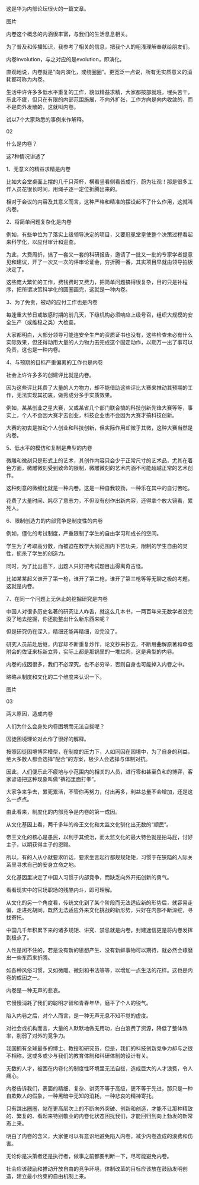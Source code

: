 
这是华为内部论坛很火的一篇文章。



图片



内卷这个概念的内涵很丰富，与我们的生活息息相关。



为了普及和传播知识，我参考了相关的信息，把我个人的粗浅理解奉献给朋友们。



内卷involution，与之对应的是evolution，即演化。



直观地说，内卷就是“向内演化，或绕圈圈”。更宽泛一点说，所有无实质意义的消耗都可称为内卷。



生活中许许多多低水平重复的工作，貌似精益求精，大家都按部就班，埋头苦干，乐此不疲，但只在有限的内部范围施展，不向外扩张，工作方向是向内收敛的，而不是向外发散的，这就叫内卷。



试以7个大家熟悉的事例来作解释。



02

什么是内卷？

这7种情况讲透了



1、无意义的精益求精是内卷



比如大会堂桌面上摆的几千只茶杯，横看竖看侧看皆成行，蔚为壮观！那是很多工作人员花很长时间，用绳子逐一定位折腾出来的。



相对于会议的内容及其意义而言，这种严格和精准的摆设起不了什么作用，这就叫内卷。



2、将简单问题复杂化是内卷



例如，有些单位为了落实上级领导决定的项目，又要冠冕堂皇使整个决策过程看起来科学化，以应付审计和巡查。



为此，大费周折，搞了一套又一套的科研报告，邀请了一批又一批的专家学者提意见和建议，开了一次又一次的评审论证会，穷折腾一番，其实项目早就由领导拍板决定了。



这些庞大繁忙的工作，费钱费时又费力，把简单问题搞得很复杂，目的只是补程序，把所谓决策科学化的圆圈画完，这就是一种内卷。



3、为了免责，被动的应付工作也是内卷



每逢重大节日或敏感时期的前几天，下级机构必须响应上级号召，组织大规模的安全生产（或维稳之类）大检查。



大家都明白，大部分领导可能连安全生产的资质证书也没有，这些检查未必有什么实际效果，但还得动用大量的人力物力去完成这个固定动作，以期万一出了事可以免责，这也是一种内卷。



4、与预期的目标严重偏离的工作也是内卷



社会上许许多多的创建评比就是内卷。



因为这些评比耗费了大量的人力物力，却不能借助这些评比大赛来推动其预期的工作，无法实现其初衷，做秀成分多于实质效果。



例如，某某创业之星大赛，又或某省几个部门联合搞的科技创新先锋大赛等等，事实上，个人不会因大赛才去创业，科技企业也不会因为大赛才搞科技创新。



大赛的初衷是推动个人创业和科技创新，但实际作用却微乎其微，这种大赛当然是内卷。



5、低水平的模仿和复制是典型的内卷



微雕和微刻只是形式上的艺术，其创作内容只会少于正常尺寸的艺术品，尤其在着色方面，微雕微刻受到致命的限制，微雕微刻的艺术内涵不可能超越正常的艺术创作。



这种刻意的微细化就是一种内卷。这是一种自我较劲，一种乐在其中的自讨苦吃。



花费了大量时间、耗尽了意志力，不但没有创作出新内容，还得拿个放大镜看，累死人。



6、限制创造力的内部竞争是制度性的内卷


例如，僵化的考试制度，严重限制了学生的自由学习和成长的空间。



学生为了考取高分数，而被迫在教学大纲范围内下苦功夫，限制的学生自由的灵性，扼杀了学生的创造力。



同时，为了比出高下，出题人只好把考试题目出得离奇古怪。



比如某某起义谁开了第一枪，谁开了第二枪，谁开了第三枪等等无聊之极的考题，这就是内卷。



7、在同一个问题上无休止的挖掘研究是内卷



中国人对很多历史名著的研究让人咋舌，就这么几本书，一两百年来无数学者没完没了地去挖掘，你还能整出什么新东西来呢？



但是研究仍在深入，精细还能再精细，没完没了。



研究人员前赴后继，内容却不断重复炒作，论文抄来抄去，不断用曲解原著和牵强附会的佐证来标新立异，实际上都是那锅里的一堆烂肉，这是典型的内卷。



内卷的成因很多，我们不必深究，也不必穷举，否则自身也可能掉入内卷之中。



略略从制度和文化的二个维度来认识一下。



图片



03

两大原因，造成内卷



人们为什么会身处内卷困境而无法自拔呢？



囚徒困境理论对此作了很好的解释。



按照囚徒困境博弈模型，在制度的压力下，人如同囚在困境中，为了自身的利益，绝大多数人都会选择“配合”的方案，极少人会选择与体制对抗。



因此，人们便乐此不疲地与小范围内的相关的人员，进行零和甚至负和的博弈，客家谚语把这种现象叫做“裤裆里面打拳”。



大家争来争去，累死累活，不管你再努力，付出再多，利益总量不会增加，还是这么一点点。



由此看来，制度化的内部竞争是内卷的第一成因。



从文化基因上看，两千多年的帝王文化和太监文化驯化出无数的“顺民”。



帝王文化的核心是愚民，以利于其统治，而太监文化的最大特色就是拍马屁，讨好主子，以期获得主子的恩赐。



所以，有的人从小就要求听话，要求坐言起行都规规矩矩，习惯于在狭隘的人际关系里寻求自己的安身立命之地。



文化基因里决定了中国人习惯于内部竞争，而缺乏向外开拓创新的勇气。



看看现实中的官场职场的残酷内斗，即可理解。



从文化的另一个角度看，传统文化到了某个阶段而无法适应新的形势后，就容易走偏，走进死胡同，既然无法适应外来文化挑战的新形势，只好在内部不断深挖，寻找寄托。



中国几千年积累下来的诸多规矩、讲究、禁忌就是内卷。封建迷信更是将内卷发挥到极点了。



人性是闲不住的，若是没有新的思想产生、没有新鲜事物可以期待，就必然会琢磨出一些东西来折腾。



如各种风俗习惯，又如微雕、微刻和书法等等，以增加一点生活的花样。这也是内卷的成因之一。



内卷是一种无声的悲哀。



它慢慢消耗了我们的聪明才智和青春年华，磨平了个人的锐气。



陷入内卷之后，对个人而言，是一种无声无息不知不觉的虚度。



对社会或机构而言，大量的人默默地做无用功，白白浪费了资源，降低了整体效率，削弱了对外的竞争力。



我国拥有全球最多的博士、教授和研究员，但是，我们的科技创新竞争力却与之很不相称，这或多或少与我们的教育体制和科研体制的设计有关。



无数的人才，被困在内卷化的制度性环境里无法自拔，造成巨大的人才浪费，令人痛心。



内卷告诉我们，表面的精细、复杂、讲究不等于高级，更不等于先进，那只是一种自欺欺人的假象，一种黑暗中无知的消耗，一种悲哀的精神寄托。



只有跳出圈圈，站在更高层次上的不断向外突破、创新和创造，才能不让那种精致的、繁复的、看起来特别敬业的内卷化状态困扰我们，才能回归到向上勃发的新常态上来。



明白了内卷的含义，大家便可以有意识地避免陷入内卷，减少内卷造成的浪费和伤害。



无论你是决策者还是执行者，做事之前都要判断一下，尽可能避免内卷。



社会应该鼓励和推动开放自由的竞争环境，体制改革的目标应该放在鼓励发明创造，建立最小约束的自由机制上来。

